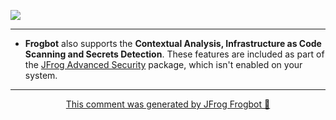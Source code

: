 [![](https://raw.githubusercontent.com/jfrog/frogbot/master/resources/noVulnerabilityBanner.png)](https://github.com/jfrog/frogbot#readme)

--- 
* **Frogbot** also supports the **Contextual Analysis, Infrastructure as Code Scanning and Secrets Detection**. These features are included as part of the [JFrog Advanced Security](https://jfrog.com/xray/) package, which isn't enabled on your system.
---

<div align="center">

[This comment was generated by JFrog Frogbot 🐸](https://github.com/jfrog/frogbot#readme)

</div>
